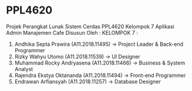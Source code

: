 # PPL4620
Projek Perangkat Lunak Sistem Cerdas PPL4620 Kelompok 7 Aplikasi Admin Manajemen Cafe Disusun Oleh :
KELOMPOK 7 :
1. Andhika Septa Prawira 		(A11.2018.11495) -> Project Leader & Back-end Programmer
2. Rizky Wahyu Utomo		(A11.2018.11539) -> UI Designer
3. Muhammad Rocky Andryasena	(A11.2018.11466) -> Business & System Analyst 
4. Rajendra Ekstya Oktananda	(A11.2018.11494) -> Front-end Programmer
5. Endrawan	Arfiansyah		(A11.2018.11257) -> Database Designer
